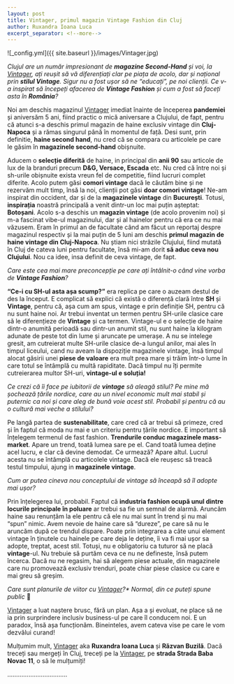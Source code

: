 ```yaml
---
layout: post
title: Vintager, primul magazin Vintage Fashion din Cluj
author: Ruxandra Ioana Luca
excerpt_separator: <!--more-->
---
```

![_config.yml]({{ site.baseurl }}/images/Vintager.jpg)

<em>Clujul are un număr impresionant de <strong>magazine Second-Hand</strong> și voi, la [Vintager](https://www.vintager.ro/), ați reușit să vă diferențiați clar pe piața de acolo, dar și național prin <strong>stilul Vintage</strong>. Sigur nu a fost ușor să ne “educați”, pe noi clienții. Ce v-a inspirat să începeți afacerea de <strong>Vintage Fashion</strong> și cum a fost să faceți asta în <strong>România</strong>?</em>

Noi am deschis magazinul [Vintager](https://www.vintager.ro/) imediat înainte de începerea <strong>pandemiei</strong> și aniversăm 5 ani, fiind practic o mică aniversare a Clujului, de fapt, pentru că atunci s-a deschis primul magazin de haine exclusiv vintage din <strong>Cluj-Napoca</strong> și a rămas singurul până în momentul de față. Desi sunt, prin definitie, <strong>haine second hand</strong>, nu cred că se compara cu articolele pe care le găsim în <strong>magazinele second-hand</strong> obișnuite.

<!--more-->

Aducem o <strong>selecție diferită</strong> de haine, in principal din <strong>anii 90</strong> sau articole de lux de la branduri precum <strong>D&G, Versace, Escada</strong> etc. Nu cred că între noi și sh-urile obișnuite exista vreun fel de competitie, fiind lucruri complet diferite. Acolo putem găsi <strong>comori vintage</strong> dacă le căutăm bine și ne rezervăm mult timp, însă la noi, clienții pot găsi <strong>doar comori vintage</strong>! Ne-am inspirat din occident, dar și de la <strong>magazinele vintage</strong> din <strong>București</strong>. Totusi, <strong>inspirația</strong> noastră principală a venit dintr-un loc mai puțin așteptat: <strong>Botoșani</strong>. Acolo s-a deschis un <strong>magazin vintage</strong> (de acolo provenim noi) și m-a fascinat vibe-ul magazinului, dar și al hainelor pentru că era ce nu mai văzusem. Eram în primul an de facultate când am făcut un reportaj despre magazinul respectiv și la mai puțin de 5 luni am deschis <strong>primul magazin de haine vintage din Cluj-Napoca</strong>. Nu știam nici străzile Clujului, fiind mutată în Cluj de cateva luni pentru facultate, însă mi-am dorit <strong>să aduc ceva nou Clujului</strong>. Nou ca idee, insa definit de ceva vintage, de fapt.

<em>Care este cea mai mare preconcepție pe care ați întâlnit-o când vine vorba de <strong>Vintage Fashion</strong>?</em>

<strong>“Ce-i cu SH-ul asta așa scump?”</strong> era replica pe care o auzeam destul de des la început. E complicat să explici că există o diferență clară între <strong>SH</strong> și <strong>Vintage</strong>, pentru că, așa cum am spus, vintage e prin definiție SH, pentru că nu sunt haine noi. Ar trebui inventat un termen pentru SH-urile clasice care să le diferențieze de <strong>Vintage</strong> și ca termen. Vintage-ul e o selecție de haine dintr-o anumită perioadă sau dintr-un anumit stil, nu sunt haine la kilogram adunate de peste tot din lume și aruncate pe umerașe. A nu se intelege gresit, am cutreierat multe SH-urile clasice de-a lungul anilor, mai ales în timpul liceului, cand nu aveam la dispoziție magazinele vintage, însă timpul alocat găsirii unei <strong>piese de valoare</strong> era mult prea mare și trăim într-o lume în care totul se întâmplă cu multă rapiditate. Dacă timpul nu îți permite cutreierarea multor SH-uri, <strong>vintage-ul e soluția!</strong>

<em>Ce crezi că îi face pe iubitorii de <strong>vintage</strong> să aleagă stilul? Pe mine mă șochează țările nordice, care au un nivel economic mult mai stabil și puternic ca noi și care aleg de bună voie acest stil. Probabil și pentru că au o cultură mai veche a stilului?</em> 

Pe langă partea de <strong>sustenabilitate</strong>, care cred că ar trebui să primeze, cred și în faptul că moda nu mai e un criteriu pentru țările nordice. E important să înțelegem termenul de fast fashion. <strong>Trendurile conduc magazinele mass-market</strong>. Apare un trend, toată lumea sare pe el. Cand toată lumea deține acel lucru, e clar că devine demodat. Ce urmează? Apare altul. Lucrul acesta nu se întâmplă cu articolele vintage. Dacă ele reușesc să treacă testul timpului, ajung in <strong>magazinele vintage</strong>.

<em>Cum ar putea cineva nou conceptului de vintage să înceapă să îl adopte mai ușor?</em>

Prin înțelegerea lui, probabil. Faptul că <strong>industria fashion ocupă unul dintre locurile principale în poluare</strong> ar trebui sa fie un semnal de alarmă. Aruncăm haine sau renunțăm la ele pentru că ele nu mai sunt în trend și nu mai “spun” nimic. Avem nevoie de haine care să “dureze”, pe care să nu le aruncăm după ce trendul dispare. Poate prin integrarea a câte unui element vintage în ținutele cu hainele pe care deja le deține, îi va fi mai ușor sa adopte, treptat, acest stil. Totuși, nu e obligatoriu ca tuturor să ne placă <strong>vintage</strong>-ul. Nu trebuie să purtăm ceva ce nu ne defineste, însă putem încerca. Dacă nu ne regasim, hai să alegem piese actuale, din magazinele care nu promovează exclusiv trenduri, poate chiar piese clasice cu care e mai greu să greșim.

<em>Care sunt planurile de viitor cu [Vintager](https://www.vintager.ro/)?* Normal, din ce puteți spune public</em> 🙂

[Vintager](https://www.vintager.ro/) a luat naștere brusc, fără un plan. Așa a și evoluat, ne place să ne ia prin surprindere inclusiv business-ul pe care îl conducem noi. E un paradox, însă așa funcționăm. Bineinteles, avem cateva vise pe care le vom dezvălui curand!

Mulțumim mult, [Vintager](https://www.vintager.ro/) aka <strong>Ruxandra Ioana Luca</strong> și <strong>Răzvan Buzilă</strong>. 
Dacă treceți sau mergeți în Cluj, treceți pe la [Vintager](https://www.vintager.ro/), pe <strong>strada Strada Baba Novac 11</strong>, o să le mulțumiți!








…………………………….
